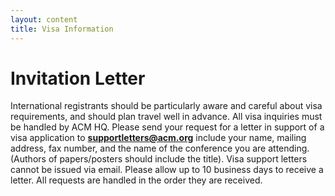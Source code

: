 ```yaml
---
layout: content
title: Visa Information
---
```


# Invitation Letter
International registrants should be particularly aware and careful about visa requirements, 
and should plan travel well in advance. All visa inquiries must be handled by ACM HQ. 
Please send your request for a letter in support of a visa application to **supportletters@acm.org** 
include your name, mailing address, fax number, and the name of the conference you are attending. 
(Authors of papers/posters should include the title). Visa support letters cannot be issued via email. 
Please allow up to 10 business days to receive a letter. All requests are handled in the order they are received.
